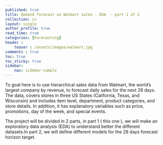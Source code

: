```yaml
---
published: true
title: Demand forecast on Walmart sales - EDA  - part 1 of 2
collection: cv
layout: single
author_profile: true
read_time: true
categories: [Forecasting]
header :
    teaser : /assets/images/walmart.jpg
comments : true
toc: true
toc_sticky: true
sidebar:
    nav: sidebar-sample
---
```



To goal here is to use hierarchical sales data from Walmart, the world’s largest company by revenue, to forecast daily sales for the next 28 days. 
The data, covers stores in three US States (California, Texas, and Wisconsin) and includes item level, department, product categories, and store details. In addition, it has explanatory variables such as price, promotions, day of the week, and special events. 

The project will be divided in 2 parts, in part 1 ( this one ), we will make an exploratory data analysis (EDA) to understand better the different datasets.In part 2, we will define different models for the 28 days forecast horizon target.